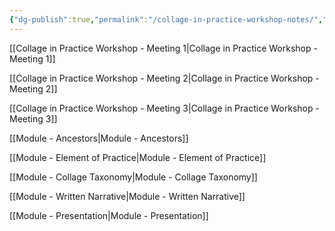 ```yaml
---
{"dg-publish":true,"permalink":"/collage-in-practice-workshop-notes/","created":"2024-01-23T17:50:40.289-05:00","updated":"2024-01-23T22:09:25.134-05:00"}
---
```



[[Collage in Practice Workshop - Meeting 1\|Collage in Practice Workshop - Meeting 1]]

[[Collage in Practice Workshop - Meeting 2\|Collage in Practice Workshop - Meeting 2]]

[[Collage in Practice Workshop - Meeting 3\|Collage in Practice Workshop - Meeting 3]]

[[Module - Ancestors\|Module - Ancestors]]

[[Module - Element of Practice\|Module - Element of Practice]]

[[Module - Collage Taxonomy\|Module - Collage Taxonomy]]

[[Module - Written Narrative\|Module - Written Narrative]]

[[Module - Presentation\|Module - Presentation]]
